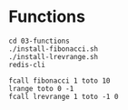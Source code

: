 # Functions

```
cd 03-functions
./install-fibonacci.sh
./install-lrevrange.sh
redis-cli
```

```
fcall fibonacci 1 toto 10
lrange toto 0 -1
fcall lrevrange 1 toto -1 0
```

